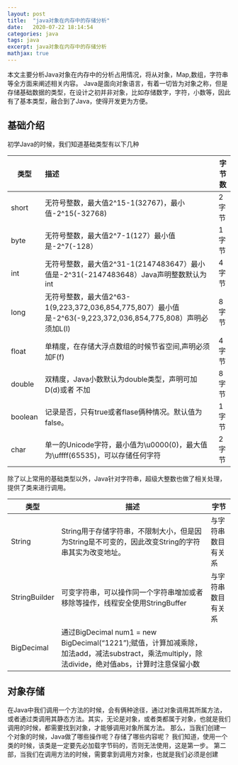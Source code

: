 ```yaml
---
layout: post
title:  "java对象在内存中的存储分析"
date:   2020-07-22 18:14:54
categories: java
tags: java
excerpt: java对象在内存中的存储分析
mathjax: true
---
```


本文主要分析Java对象在内存中的分析占用情况，将从对象，Map,数组，字符串等全方面来阐述相关内容。
Java是面向对象语言，有着一切皆为对象之称，但是存储基础数据的类型，在设计之初并非对象，比如存储数字，字符，小数等，因此有了基本类型，融合到了Java，使得开发更为方便。

## 基础介绍

初学Java的时候，我们知道基础类型有以下几种

| 类型    | 描述                                                         | 字节数 |
| ------- | :----------------------------------------------------------- | ------ |
| short   | 无符号整数，最大值2^15-1(32767)，最小值-2^15(-32768)         | 2字节  |
| byte    | 无符号整数，最大值2^7-1(127）最小值是-2^7(-128）             | 1字节  |
| int     | 无符号整数，最大值2^31-1(2147483647）最小值是-2^31(-2147483648）Java声明整数默认为int | 4字节  |
| long    | 无符号整数，最大值2^63-1(9,223,372,036,854,775,807）最小值是-2^63(-9,223,372,036,854,775,808）声明必须加L(l) | 8字节  |
| float   | 单精度，在存储大浮点数组的时候节省空间,声明必须加F(f)        | 4字节  |
| double  | 双精度，Java小数默认为double类型，声明可加D(d)或者 不加      | 8字节  |
| boolean | 记录是否，只有true或者flase俩种情况。默认值为false。         | 1字节  |
| char    | 单一的Unicode字符，最小值为\u0000(0)，最大值为\uffff(65535)，可以存储任何字符 | 2字节  |

除了以上常用的基础类型以外，Java针对字符串，超级大整数也做了相关处理，提供了类来进行调用。

| 类型          | 描述                                                         | 字节               |
| ------------- | ------------------------------------------------------------ | ------------------ |
| String        | String用于存储字符串，不限制大小，但是因为String是不可变的，因此改变String的字符串其实为改变地址。 | 与字符串数目有关系 |
| StringBuilder | 可变字符串，可以操作同一个字符串增加或者移除等操作，线程安全使用StringBuffer | 与字符串数目有关系 |
| BigDecimal    | 通过BigDecimal num1 = new BigDecimal(“1221”);赋值，计算加减乘除，加法add，减法substract，乘法multiply，除法divide，绝对值abs，计算时注意保留小数 |                    |

## 对象存储

在Java中我们调用一个方法的时候，会有俩种途径，通过对象调用其所属方法，或者通过类调用其静态方法。其实，无论是对象，或者类都属于对象，也就是我们调用的时候，都需要找到对象，才能够调用对象所属方法。
那么，当我们创建一个对象的时候，Java做了哪些操作呢？存储了哪些内容呢？
我们知道，使用一个类的时候，该类是一定要先必加载字节码的，否则无法使用，这是第一步。
第二部，当我们在调用方法的时候，需要拿到调用方对象，也就是我们必须是创建